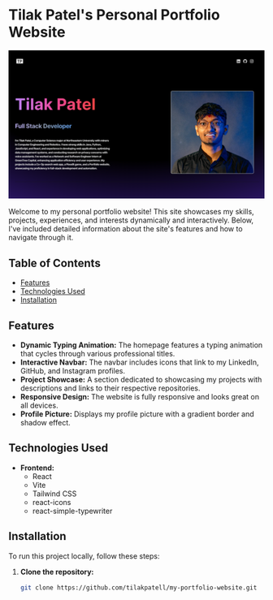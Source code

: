 # Tilak Patel's Personal Portfolio Website

![Screenshot of my portfolio website](picturesite.png)

Welcome to my personal portfolio website! This site showcases my skills, projects, experiences, and interests dynamically and interactively. Below, I've included detailed information about the site's features and how to navigate through it.

## Table of Contents

- [Features](#features)
- [Technologies Used](#technologies-used)
- [Installation](#installation)

## Features

- **Dynamic Typing Animation:** The homepage features a typing animation that cycles through various professional titles.
- **Interactive Navbar:** The navbar includes icons that link to my LinkedIn, GitHub, and Instagram profiles.
- **Project Showcase:** A section dedicated to showcasing my projects with descriptions and links to their respective repositories.
- **Responsive Design:** The website is fully responsive and looks great on all devices.
- **Profile Picture:** Displays my profile picture with a gradient border and shadow effect.

## Technologies Used

- **Frontend:**
  - React
  - Vite
  - Tailwind CSS
  - react-icons
  - react-simple-typewriter

## Installation

To run this project locally, follow these steps:

1. **Clone the repository:**

   ```bash
   git clone https://github.com/tilakpatell/my-portfolio-website.git
